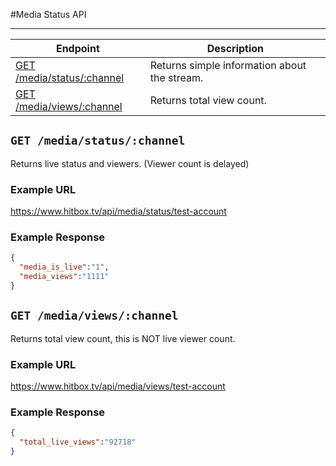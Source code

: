 #Media Status API 
***

| Endpoint | Description |
| ---- | --------------- |
| [GET /media/status/:channel](/media/status.md#get-mediastatuschannel) | Returns simple information about the stream. |
| [GET /media/views/:channel](/media/status.md#get-mediaviewschannel) | Returns total view count. |

## `GET /media/status/:channel`

Returns live status and viewers. (Viewer count is delayed)

### Example URL

https://www.hitbox.tv/api/media/status/test-account

### Example Response 

```json
{
  "media_is_live":"1",
  "media_views":"1111"
}
```

## `GET /media/views/:channel`

Returns total view count, this is NOT live viewer count.

### Example URL

https://www.hitbox.tv/api/media/views/test-account

### Example Response

```json
{
  "total_live_views":"92718"
}
```
